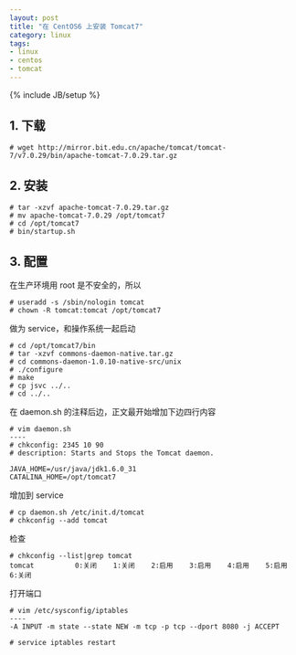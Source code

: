 ```yaml
---
layout: post
title: "在 CentOS6 上安装 Tomcat7"
category: linux 
tags: 
- linux
- centos
- tomcat
---
```

{% include JB/setup %}

## 1. 下载

	# wget http://mirror.bit.edu.cn/apache/tomcat/tomcat-7/v7.0.29/bin/apache-tomcat-7.0.29.tar.gz
	
## 2. 安装

	# tar -xzvf apache-tomcat-7.0.29.tar.gz
	# mv apache-tomcat-7.0.29 /opt/tomcat7
	# cd /opt/tomcat7
	# bin/startup.sh	
	
## 3. 配置

在生产环境用 root 是不安全的，所以

	# useradd -s /sbin/nologin tomcat
	# chown -R tomcat:tomcat /opt/tomcat7
	
做为 service，和操作系统一起启动

	# cd /opt/tomcat7/bin
	# tar -xzvf commons-daemon-native.tar.gz
	# cd commons-daemon-1.0.10-native-src/unix
	# ./configure 
	# make
	# cp jsvc ../..
	# cd ../..

在 daemon.sh 的注释后边，正文最开始增加下边四行内容
	
	# vim daemon.sh
	----
	# chkconfig: 2345 10 90 
	# description: Starts and Stops the Tomcat daemon. 
	
	JAVA_HOME=/usr/java/jdk1.6.0_31
	CATALINA_HOME=/opt/tomcat7 

增加到 service

	# cp daemon.sh /etc/init.d/tomcat
	# chkconfig --add tomcat

检查
	
	# chkconfig --list|grep tomcat
	tomcat         	0:关闭	1:关闭	2:启用	3:启用	4:启用	5:启用	6:关闭
	
打开端口

	# vim /etc/sysconfig/iptables
	----
	-A INPUT -m state --state NEW -m tcp -p tcp --dport 8080 -j ACCEPT
	
	# service iptables restart		
	
			
